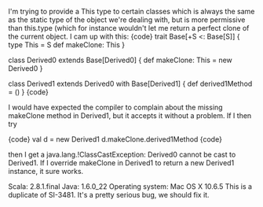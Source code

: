 I'm trying to provide a This type to certain classes which is always the same as the static type of the object we're dealing with, but is more permissive than this.type (which for instance wouldn't let me return a perfect clone of the current object. I cam up with this:
{code}
trait Base[+S <: Base[S]] {
  type This = S
  def makeClone: This
}

class Derived0 extends Base[Derived0] {
  def makeClone: This = new Derived0
}

class Derived1 extends Derived0 with Base[Derived1] {
  def derived1Method = ()
}
{code} 

I would have expected the compiler to complain about the missing makeClone method in Derived1, but it accepts it without a problem. If I then try

{code}
val d = new Derived1
d.makeClone.derived1Method
{code}

then I get a java.lang.!ClassCastException: Derived0 cannot be cast to Derived1. If I override makeClone in Derived1 to return a new Derived1 instance, it sure works.


Scala: 2.8.1.final
Java: 1.6.0_22
Operating system: Mac OS X 10.6.5
This is a duplicate of SI-3481.  It's a pretty serious bug, we should fix it.
